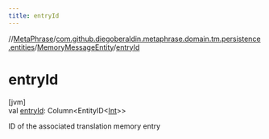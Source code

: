 ```yaml
---
title: entryId
---
```

//[MetaPhrase](../../../index.html)/[com.github.diegoberaldin.metaphrase.domain.tm.persistence.entities](../index.html)/[MemoryMessageEntity](index.html)/[entryId](entry-id.html)



# entryId



[jvm]\
val [entryId](entry-id.html): Column&lt;EntityID&lt;[Int](https://kotlinlang.org/api/latest/jvm/stdlib/kotlin/-int/index.html)&gt;&gt;



ID of the associated translation memory entry




